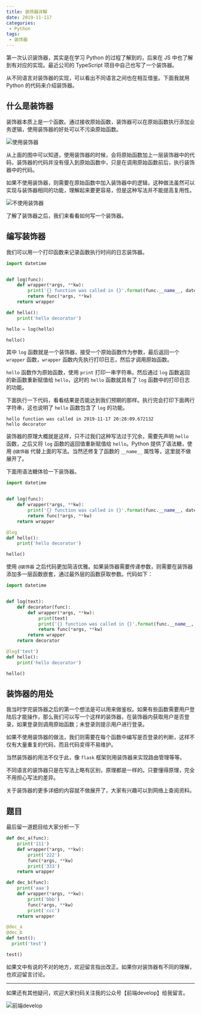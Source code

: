 ```yaml
---
title: 装饰器详解
date: 2019-11-117
categories:
 - Python
tags:
 - 装饰器
---
```


第一次认识装饰器，其实是在学习 Python 的过程了解到的，后来在 JS 中也了解到有对应的实现。最近公司的 TypeScript 项目中自己也写了一个装饰器。

从不同语言对装饰器的实现，可以看出不同语言之间也在相互借鉴。下面我就用 Python 的代码来介绍装饰器。

## 什么是装饰器

装饰器本质上是一个函数。通过接收原始函数，装饰器可以在原始函数执行添加业务逻辑，使用装饰器的好处可以不污染原始函数。

![使用装饰器](/imgs/python/1.png)

从上面的图中可以知道，使用装饰器的时候，会将原始函数加上一层装饰器中的代码，装饰器的代码并没有侵入到原始函数中，只是在调用原始函数前后，执行装饰器中的代码。

如果不使用装饰器，则需要在原始函数中加入装饰器中的逻辑，这种做法虽然可以实现与装饰器相同的功能，理解起来要更容易，但是这种写法并不能提高复用性。

![不使用装饰器](/imgs/python/2.png)

了解了装饰器之后，我们来看看如何写一个装饰器。


## 编写装饰器

我们可以用一个打印函数来记录函数执行时间的日志装饰器。

```Python
import datetime


def log(func):
    def wrapper(*args, **kw):
        print('{} function was called in {}'.format(func.__name__, datetime.datetime.now()))
        return func(*args, **kw)
    return wrapper

def hello():
    print('hello decorator')

hello = log(hello)

hello()
```

其中 `log` 函数就是一个装饰器，接受一个原始函数作为参数，最后返回一个 `wrapper` 函数，`wrapper` 函数内先执行打印日志，然后才调用原始函数。

`hello` 函数作为原始函数，使用 `print` 打印一串字符串。然后通过 `log` 函数返回的新函数重新赋值给 `hello`，这时的 `hello` 函数就具有了 `log` 函数中的打印日志的功能。

下面执行一下代码，看看结果是否能达到我们预期的那样。执行完会打印下面两行字符串，这也说明了 `hello` 函数包含了 `log` 的功能。

```shell
hello function was called in 2019-11-17 20:28:09.672132
hello decorator
```

装饰器的原理大概就是这样，只不过我们这种写法过于冗余，需要先声明 `hello` 函数，之后又将 `log` 函数的返回值重新赋值给
`hello`。Python 提供了语法糖，使用 `@装饰器` 代替上面的写法。当然还修复了函数的 `__name__` 属性等，这里就不做展开了。

下面用语法糖体验一下装饰器。

```Python
import datetime


def log(func):
    def wrapper(*args, **kw):
        print('{} function was called in {}'.format(func.__name__, datetime.datetime.now()))
        return func(*args, **kw)
    return wrapper

@log
def hello():
    print('hello decorator')

hello()
```

使用 `@装饰器` 之后代码更加简洁优雅。如果装饰器需要传递参数，则需要在装饰器添加多一层函数嵌套，通过最外层的函数获取参数。代码如下：

```Python
import datetime


def log(text):
    def decorator(func):
        def wrapper(*args, **kw):
            print(text)
            print('{} function was called in {}'.format(func.__name__, datetime.datetime.now()))
            return func(*args, **kw)
        return wrapper
    return decorator

@log('test')
def hello():
    print('hello decorator')

hello()
```


## 装饰器的用处

我当时学完装饰器之后的第一个想法是可以用来做鉴权。如果有些函数需要用户登陆后才能操作，那么我们可以写一个这样的装饰器，在装饰器内获取用户是否登录，如果登录则调用原始函数；未登录则提示用户进行登录。

如果不使用装饰器的做法，我们则需要在每个函数中编写是否登录的判断，这样不仅有大量重复的代码，而且代码变得不易维护。

当然装饰器的用法不仅于此，像 `flask` 框架则用装饰器来实现路由管理等等。

不同语言的装饰器只是在写法上略有区别，原理都是一样的。只要懂得原理，完全不用担心写法的差异。

关于装饰器的更多详细的内容就不做展开了，大家有兴趣可以到网络上查阅资料。


## 题目

最后留一道题目给大家分析一下

```Python
def dec_a(func):
    print('111')
    def wrapper(*args, **kw):
        print('222')
        func(*args, **kw)
        print('333')
    return wrapper

def dec_b(func):
    print('aaa')
    def wrapper(*args, **kw):
        print('bbb')
        func(*args, **kw)
        print('ccc')
    return wrapper

@dec_a
@dec_b
def test():
  print('test')

test()
```



如果文中有说的不对的地方，欢迎留言指出改正。如果你对装饰器有不同的理解，也欢迎留言讨论。


---

如果还有其他疑问，欢迎大家扫码关注我的公众号【前端develop】给我留言。

![前端develop](/imgs/qrcode.png)